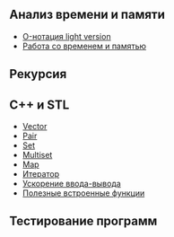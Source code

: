 ## Анализ времени и памяти

  - [O-нотация light version](O-нотация_light_version "wikilink")
  - [Работа со временем и
    памятью](Работа_со_временем_и_памятью "wikilink")

## Рекурсия

## С++ и STL

  - [Vector](Vector "wikilink")
  - [Pair](Pair "wikilink")
  - [Set](Set "wikilink")
  - [Multiset](Multiset "wikilink")
  - [Map](Map "wikilink")
  - [Итератор](Итератор "wikilink")
  - [Ускорение ввода-вывода](Ускорение_ввода-вывода "wikilink")
  - [Полезные встроенные
    функции](Полезные_встроенные_функции "wikilink")

## Тестирование программ